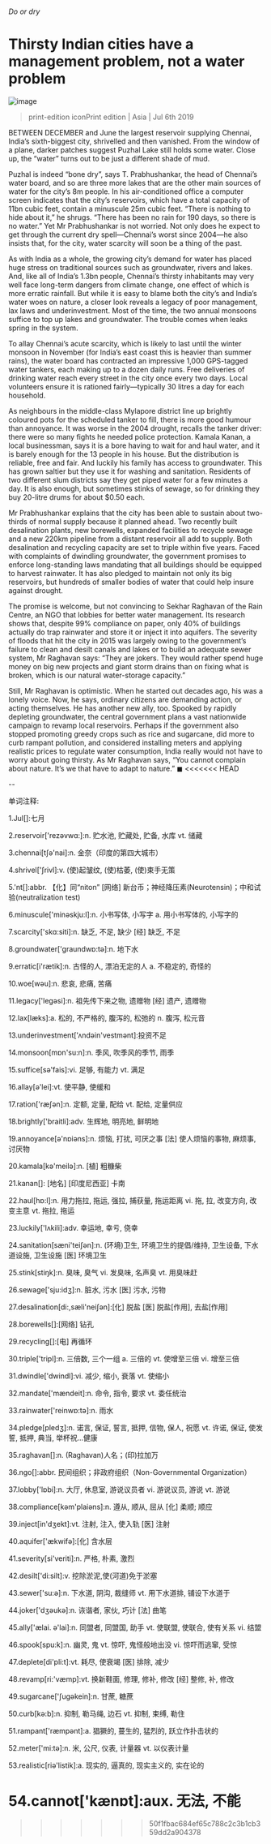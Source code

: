 ###### Do or dry
# Thirsty Indian cities have a management problem, not a water problem 
![image](images/20190706_ASP002_1.jpg) 
> print-edition iconPrint edition | Asia | Jul 6th 2019 
BETWEEN DECEMBER and June the largest reservoir supplying Chennai, India’s sixth-biggest city, shrivelled and then vanished. From the window of a plane, darker patches suggest Puzhal Lake still holds some water. Close up, the “water” turns out to be just a different shade of mud. 
Puzhal is indeed “bone dry”, says T. Prabhushankar, the head of Chennai’s water board, and so are three more lakes that are the other main sources of water for the city’s 8m people. In his air-conditioned office a computer screen indicates that the city’s reservoirs, which have a total capacity of 11bn cubic feet, contain a minuscule 25m cubic feet. “There is nothing to hide about it,” he shrugs. “There has been no rain for 190 days, so there is no water.” Yet Mr Prabhushankar is not worried. Not only does he expect to get through the current dry spell—Chennai’s worst since 2004—he also insists that, for the city, water scarcity will soon be a thing of the past. 
As with India as a whole, the growing city’s demand for water has placed huge stress on traditional sources such as groundwater, rivers and lakes. And, like all of India’s 1.3bn people, Chennai’s thirsty inhabitants may very well face long-term dangers from climate change, one effect of which is more erratic rainfall. But while it is easy to blame both the city’s and India’s water woes on nature, a closer look reveals a legacy of poor management, lax laws and underinvestment. Most of the time, the two annual monsoons suffice to top up lakes and groundwater. The trouble comes when leaks spring in the system. 
To allay Chennai’s acute scarcity, which is likely to last until the winter monsoon in November (for India’s east coast this is heavier than summer rains), the water board has contracted an impressive 1,000 GPS-tagged water tankers, each making up to a dozen daily runs. Free deliveries of drinking water reach every street in the city once every two days. Local volunteers ensure it is rationed fairly—typically 30 litres a day for each household. 
As neighbours in the middle-class Mylapore district line up brightly coloured pots for the scheduled tanker to fill, there is more good humour than annoyance. It was worse in the 2004 drought, recalls the tanker driver: there were so many fights he needed police protection. Kamala Kanan, a local businessman, says it is a bore having to wait for and haul water, and it is barely enough for the 13 people in his house. But the distribution is reliable, free and fair. And luckily his family has access to groundwater. This has grown saltier but they use it for washing and sanitation. Residents of two different slum districts say they get piped water for a few minutes a day. It is also enough, but sometimes stinks of sewage, so for drinking they buy 20-litre drums for about $0.50 each. 
Mr Prabhushankar explains that the city has been able to sustain about two-thirds of normal supply because it planned ahead. Two recently built desalination plants, new borewells, expanded facilities to recycle sewage and a new 220km pipeline from a distant reservoir all add to supply. Both desalination and recycling capacity are set to triple within five years. Faced with complaints of dwindling groundwater, the government promises to enforce long-standing laws mandating that all buildings should be equipped to harvest rainwater. It has also pledged to maintain not only its big reservoirs, but hundreds of smaller bodies of water that could help insure against drought. 
The promise is welcome, but not convincing to Sekhar Raghavan of the Rain Centre, an NGO that lobbies for better water management. Its research shows that, despite 99% compliance on paper, only 40% of buildings actually do trap rainwater and store it or inject it into aquifers. The severity of floods that hit the city in 2015 was largely owing to the government’s failure to clean and desilt canals and lakes or to build an adequate sewer system, Mr Raghavan says: “They are jokers. They would rather spend huge money on big new projects and giant storm drains than on fixing what is broken, which is our natural water-storage capacity.” 
Still, Mr Raghavan is optimistic. When he started out decades ago, his was a lonely voice. Now, he says, ordinary citizens are demanding action, or acting themselves. He has another new ally, too. Spooked by rapidly depleting groundwater, the central government plans a vast nationwide campaign to revamp local reservoirs. Perhaps if the government also stopped promoting greedy crops such as rice and sugarcane, did more to curb rampant pollution, and considered installing meters and applying realistic prices to regulate water consumption, India really would not have to worry about going thirsty. As Mr Raghavan says, “You cannot complain about nature. It’s we that have to adapt to nature.” ◼ 
<<<<<<< HEAD
-- 
 单词注释:
1.Jul[]:七月 
2.reservoir['rezәvwɑ:]:n. 贮水池, 贮藏处, 贮备, 水库 vt. 储藏 
3.chennai[tʃə'nai]:n. 金奈（印度的第四大城市） 
4.shrivel['ʃrivl]:v. (使)起皱纹, (使)枯萎, (使)束手无策 
5.'nt[]:abbr. 【化】同“niton” [网络] 新台币；神经降压素(Neurotensin)；中和试验(neutralization test) 
6.minuscule['minәskju:l]:n. 小书写体, 小写字 a. 用小书写体的, 小写字的 
7.scarcity['skɑ:siti]:n. 缺乏, 不足, 缺少 [经] 缺乏, 不足 
8.groundwater['graundwɒ:tә]:n. 地下水 
9.erratic[i'rætik]:n. 古怪的人, 漂泊无定的人 a. 不稳定的, 奇怪的 
10.woe[wәu]:n. 悲哀, 悲痛, 苦痛 
11.legacy['legәsi]:n. 祖先传下来之物, 遗赠物 [经] 遗产, 遗赠物 
12.lax[læks]:a. 松的, 不严格的, 腹泻的, 松弛的 n. 腹泻, 松元音 
13.underinvestment['ʌndәin'vestmәnt]:投资不足 
14.monsoon[mɒn'su:n]:n. 季风, 吹季风的季节, 雨季 
15.suffice[sә'fais]:vi. 足够, 有能力 vt. 满足 
16.allay[ә'lei]:vt. 使平静, 使缓和 
17.ration['ræʃәn]:n. 定额, 定量, 配给 vt. 配给, 定量供应 
18.brightly['braitli]:adv. 生辉地, 明亮地, 鲜明地 
19.annoyance[ә'nɒiәns]:n. 烦恼, 打扰, 可厌之事 [法] 使人烦恼的事物, 麻烦事, 讨厌物 
20.kamala[kә'meilә]:n. [植] 粗糠柴 
21.kanan[]: [地名] [印度尼西亚] 卡南 
22.haul[hɒ:l]:n. 用力拖拉, 拖运, 强拉, 捕获量, 拖运距离 vi. 拖, 拉, 改变方向, 改变主意 vt. 拖拉, 拖运 
23.luckily['lʌkili]:adv. 幸运地, 幸亏, 侥幸 
24.sanitation[sæni'teiʃәn]:n. (环境)卫生, 环境卫生的提倡/维持, 卫生设备, 下水道设施, 卫生设施 [医] 环境卫生 
25.stink[stiŋk]:n. 臭味, 臭气 vi. 发臭味, 名声臭 vt. 用臭味赶 
26.sewage['sju:idʒ]:n. 脏水, 污水 [医] 污水, 污物 
27.desalination[di:,sæli'neiʃәn]:[化] 脱盐 [医] 脱盐[作用], 去盐[作用] 
28.borewells[]:[网络] 钻孔 
29.recycling[]:[电] 再循环 
30.triple['tripl]:n. 三倍数, 三个一组 a. 三倍的 vt. 使增至三倍 vi. 增至三倍 
31.dwindle['dwindl]:vi. 减少, 缩小, 衰落 vt. 使缩小 
32.mandate['mændeit]:n. 命令, 指令, 要求 vt. 委任统治 
33.rainwater['reinwɒ:tә]:n. 雨水 
34.pledge[pledʒ]:n. 诺言, 保证, 誓言, 抵押, 信物, 保人, 祝愿 vt. 许诺, 保证, 使发誓, 抵押, 典当, 举杯祝...健康 
35.raghavan[]:n. (Raghavan)人名；(印)拉加万 
36.ngo[]:abbr. 民间组织；非政府组织（Non-Governmental Organization） 
37.lobby['lɒbi]:n. 大厅, 休息室, 游说议员者 vi. 游说议员, 游说 vt. 游说 
38.compliance[kәm'plaiәns]:n. 遵从, 顺从, 屈从 [化] 柔顺; 顺应 
39.inject[in'dʒekt]:vt. 注射, 注入, 使入轨 [医] 注射 
40.aquifer['ækwifә]:[化] 含水层 
41.severity[si'veriti]:n. 严格, 朴素, 激烈 
42.desilt['di:silt]:v. 挖除淤泥,使(河道)免于淤塞 
43.sewer['su:ә]:n. 下水道, 阴沟, 裁缝师 vt. 用下水道排, 铺设下水道于 
44.joker['dʒәukә]:n. 诙谐者, 家伙, 巧计 [法] 曲笔 
45.ally['ælai. ә'lai]:n. 同盟者, 同盟国, 助手 vt. 使联盟, 使联合, 使有关系 vi. 结盟 
46.spook[spu:k]:n. 幽灵, 鬼 vt. 惊吓, 鬼怪般地出没 vi. 惊吓而逃窜, 受惊 
47.deplete[di'pli:t]:vt. 耗尽, 使衰竭 [医] 排除, 减少 
48.revamp[ri:'væmp]:vt. 换新鞋面, 修理, 修补, 修改 [经] 整修, 补, 修改 
49.sugarcane['ʃugәkein]:n. 甘蔗, 糖蔗 
50.curb[kә:b]:n. 抑制, 勒马绳, 边石 vt. 抑制, 束缚, 勒住 
51.rampant['ræmpәnt]:a. 猖獗的, 蔓生的, 猛烈的, 跃立作扑击状的 
52.meter['mi:tә]:n. 米, 公尺, 仪表, 计量器 vt. 以仪表计量 
53.realistic[riә'listik]:a. 现实的, 逼真的, 现实主义的, 实在论的 
54.cannot['kænɒt]:aux. 无法, 不能 
=======
>>>>>>> 50f1fbac684ef65c788c2c3b1cb359dd2a904378
